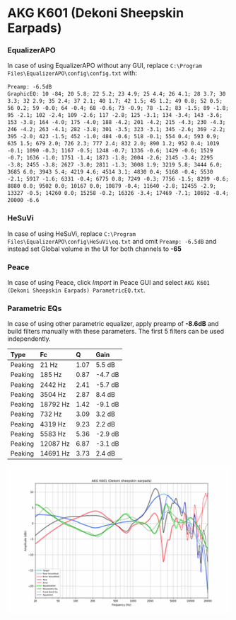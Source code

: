 # AKG K601 (Dekoni Sheepskin Earpads)

### EqualizerAPO
In case of using EqualizerAPO without any GUI, replace `C:\Program Files\EqualizerAPO\config\config.txt`
with:
```
Preamp: -6.5dB
GraphicEQ: 10 -84; 20 5.8; 22 5.2; 23 4.9; 25 4.4; 26 4.1; 28 3.7; 30 3.3; 32 2.9; 35 2.4; 37 2.1; 40 1.7; 42 1.5; 45 1.2; 49 0.8; 52 0.5; 56 0.2; 59 -0.0; 64 -0.4; 68 -0.6; 73 -0.9; 78 -1.2; 83 -1.5; 89 -1.8; 95 -2.1; 102 -2.4; 109 -2.6; 117 -2.8; 125 -3.1; 134 -3.4; 143 -3.6; 153 -3.8; 164 -4.0; 175 -4.0; 188 -4.2; 201 -4.2; 215 -4.3; 230 -4.3; 246 -4.2; 263 -4.1; 282 -3.8; 301 -3.5; 323 -3.1; 345 -2.6; 369 -2.2; 395 -2.0; 423 -1.5; 452 -1.0; 484 -0.6; 518 -0.1; 554 0.4; 593 0.9; 635 1.5; 679 2.0; 726 2.3; 777 2.4; 832 2.0; 890 1.2; 952 0.4; 1019 -0.1; 1090 -0.3; 1167 -0.5; 1248 -0.7; 1336 -0.6; 1429 -0.6; 1529 -0.7; 1636 -1.0; 1751 -1.4; 1873 -1.8; 2004 -2.6; 2145 -3.4; 2295 -3.8; 2455 -3.8; 2627 -3.0; 2811 -1.3; 3008 1.9; 3219 5.8; 3444 6.0; 3685 6.0; 3943 5.4; 4219 4.6; 4514 3.1; 4830 0.4; 5168 -0.4; 5530 -2.1; 5917 -1.6; 6331 -0.4; 6775 0.8; 7249 -0.3; 7756 -1.5; 8299 -0.6; 8880 0.0; 9502 0.0; 10167 0.0; 10879 -0.4; 11640 -2.8; 12455 -2.9; 13327 -0.5; 14260 0.0; 15258 -0.2; 16326 -3.4; 17469 -7.1; 18692 -8.4; 20000 -6.6
```

### HeSuVi
In case of using HeSuVi, replace `C:\Program Files\EqualizerAPO\config\HeSuVi\eq.txt` and omit `Preamp:
-6.5dB` and instead set Global volume in the UI for both channels to **-65**

### Peace
In case of using Peace, click *Import* in Peace GUI and select `AKG K601 (Dekoni Sheepskin Earpads) ParametricEQ.txt`.

### Parametric EQs
In case of using other parametric equalizer, apply preamp of **-8.6dB** and build filters manually with
these parameters. The first 5 filters can be used independently.

| Type    | Fc       |    Q | Gain    |
|:--------|:---------|:-----|:--------|
| Peaking | 21 Hz    | 1.07 | 5.5 dB  |
| Peaking | 185 Hz   | 0.87 | -4.7 dB |
| Peaking | 2442 Hz  | 2.41 | -5.7 dB |
| Peaking | 3504 Hz  | 2.87 | 8.4 dB  |
| Peaking | 18792 Hz | 1.42 | -9.1 dB |
| Peaking | 732 Hz   | 3.09 | 3.2 dB  |
| Peaking | 4319 Hz  | 9.23 | 2.2 dB  |
| Peaking | 5583 Hz  | 5.36 | -2.9 dB |
| Peaking | 12087 Hz | 6.87 | -3.1 dB |
| Peaking | 14691 Hz | 3.73 | 2.4 dB  |

![](https://raw.githubusercontent.com/jaakkopasanen/AutoEq/master/results/oratory1990/harman_over-ear_2018/AKG%20K601%20(Dekoni%20Sheepskin%20Earpads)/AKG%20K601%20(Dekoni%20Sheepskin%20Earpads).png)